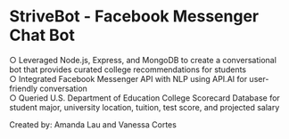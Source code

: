<h1> <b> StriveBot - Facebook Messenger Chat Bot </br> </b> </h1>
○ Leveraged Node.js, Express, and MongoDB to create a conversational bot that provides curated college recommendations for students </br>
○ Integrated Facebook Messenger API with NLP using API.AI for user-friendly conversation </br>
○ Queried U.S. Department of Education College Scorecard Database for student major, university location, tuition, test score, and projected salary </br>

Created by: Amanda Lau and Vanessa Cortes
